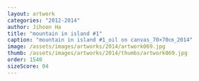 ```yaml
---
layout: artwork
categories: "2012-2014"
author: Jihoon Ha
title: "mountain in island #1"
caption: "mountain in island #1_oil on canvas_70×70㎝_2014"
image: /assets/images/artworks/2014/artwork069.jpg
thumb: /assets/images/artworks/2014/thumbs/artwork069.jpg
order: 1540
sizeScore: 04
---
```

